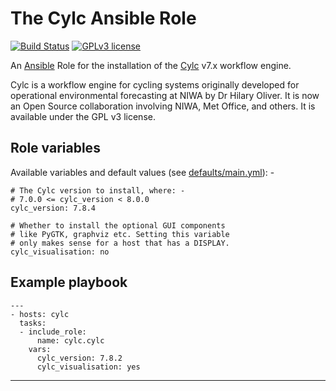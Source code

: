 # The Cylc Ansible Role

[![Build Status](https://travis-ci.org/cylc/cylc-ansible.svg?branch=master)](https://travis-ci.org/cylc/cylc-ansible)
[![GPLv3 license](https://img.shields.io/badge/License-GPLv3-blue.svg)](http://perso.crans.org/besson/LICENSE.html)

An [Ansible] Role for the installation of the [Cylc] v7.x workflow engine.

Cylc is a workflow engine for cycling systems originally developed for
operational environmental forecasting at NIWA by Dr Hilary Oliver.
It is now an Open Source collaboration involving NIWA, Met Office, and others.
It is available under the GPL v3 license.

## Role variables
Available variables and default values
(see [defaults/main.yml](defaults/main.yml)): -

    # The Cylc version to install, where: -
    # 7.0.0 <= cylc_version < 8.0.0
    cylc_version: 7.8.4

    # Whether to install the optional GUI components
    # like PyGTK, graphviz etc. Setting this variable
    # only makes sense for a host that has a DISPLAY.
    cylc_visualisation: no

## Example playbook

    ---
    - hosts: cylc
      tasks:
      - include_role:
          name: cylc.cylc
        vars:
          cylc_version: 7.8.2
          cylc_visualisation: yes

---

[Ansible]: https://pypi.org/project/ansible/
[Cylc]: https://cylc.github.io
